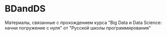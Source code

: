 # BDandDS
Материалы, связанные с прохождением курса "Big Data и Data Science: начни погружение с нуля" от "Русской школы программирования"
